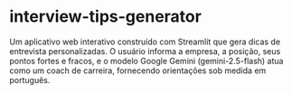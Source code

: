 # interview-tips-generator
Um aplicativo web interativo construído com Streamlit que gera dicas de entrevista personalizadas. O usuário informa a empresa, a posição, seus pontos fortes e fracos, e o modelo Google Gemini (gemini-2.5-flash) atua como um coach de carreira, fornecendo orientações sob medida em português.
